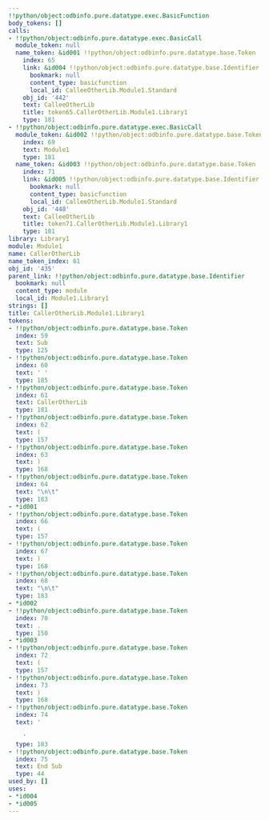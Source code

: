 ```yaml
---
!!python/object:odbinfo.pure.datatype.exec.BasicFunction
body_tokens: []
calls:
- !!python/object:odbinfo.pure.datatype.exec.BasicCall
  module_token: null
  name_token: &id001 !!python/object:odbinfo.pure.datatype.base.Token
    index: 65
    link: &id004 !!python/object:odbinfo.pure.datatype.base.Identifier
      bookmark: null
      content_type: basicfunction
      local_id: CalleeOtherLib.Module1.Standard
    obj_id: '442'
    text: CalleeOtherLib
    title: token65.CallerOtherLib.Module1.Library1
    type: 181
- !!python/object:odbinfo.pure.datatype.exec.BasicCall
  module_token: &id002 !!python/object:odbinfo.pure.datatype.base.Token
    index: 69
    text: Module1
    type: 181
  name_token: &id003 !!python/object:odbinfo.pure.datatype.base.Token
    index: 71
    link: &id005 !!python/object:odbinfo.pure.datatype.base.Identifier
      bookmark: null
      content_type: basicfunction
      local_id: CalleeOtherLib.Module1.Standard
    obj_id: '448'
    text: CalleeOtherLib
    title: token71.CallerOtherLib.Module1.Library1
    type: 181
library: Library1
module: Module1
name: CallerOtherLib
name_token_index: 61
obj_id: '435'
parent_link: !!python/object:odbinfo.pure.datatype.base.Identifier
  bookmark: null
  content_type: module
  local_id: Module1.Library1
strings: []
title: CallerOtherLib.Module1.Library1
tokens:
- !!python/object:odbinfo.pure.datatype.base.Token
  index: 59
  text: Sub
  type: 125
- !!python/object:odbinfo.pure.datatype.base.Token
  index: 60
  text: ' '
  type: 185
- !!python/object:odbinfo.pure.datatype.base.Token
  index: 61
  text: CallerOtherLib
  type: 181
- !!python/object:odbinfo.pure.datatype.base.Token
  index: 62
  text: (
  type: 157
- !!python/object:odbinfo.pure.datatype.base.Token
  index: 63
  text: )
  type: 168
- !!python/object:odbinfo.pure.datatype.base.Token
  index: 64
  text: "\n\t"
  type: 183
- *id001
- !!python/object:odbinfo.pure.datatype.base.Token
  index: 66
  text: (
  type: 157
- !!python/object:odbinfo.pure.datatype.base.Token
  index: 67
  text: )
  type: 168
- !!python/object:odbinfo.pure.datatype.base.Token
  index: 68
  text: "\n\t"
  type: 183
- *id002
- !!python/object:odbinfo.pure.datatype.base.Token
  index: 70
  text: .
  type: 150
- *id003
- !!python/object:odbinfo.pure.datatype.base.Token
  index: 72
  text: (
  type: 157
- !!python/object:odbinfo.pure.datatype.base.Token
  index: 73
  text: )
  type: 168
- !!python/object:odbinfo.pure.datatype.base.Token
  index: 74
  text: '

    '
  type: 183
- !!python/object:odbinfo.pure.datatype.base.Token
  index: 75
  text: End Sub
  type: 44
used_by: []
uses:
- *id004
- *id005
---
```

